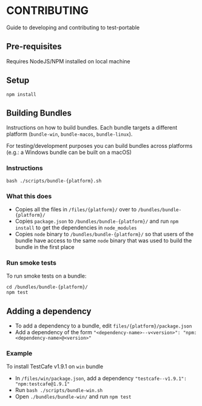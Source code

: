 # CONTRIBUTING
Guide to developing and contributing to test-portable

## Pre-requisites
Requires NodeJS/NPM installed on local machine

## Setup
```
npm install
```

## Building Bundles
Instructions on how to build bundles. Each bundle targets a different platform (`bundle-win`, `bundle-macos`, `bundle-linux`).

For testing/development purposes you can build bundles across platforms (e.g.: a Windows bundle can be built on a macOS)

### Instructions
```
bash ./scripts/bundle-{platform}.sh
```

### What this does
* Copies all the files in `/files/{platform}/` over to `/bundles/bundle-{platform}/`
* Copies `package.json` to `/bundles/bundle-{platform}/` and run `npm install` to get the dependencies in `node_modules`
* Copies `node` binary to `/bundles/bundle-{platform}/` so that users of the bundle have access to the same `node` binary that was used to build the bundle in the first place

### Run smoke tests
To run smoke tests on a bundle:

```
cd /bundles/bundle-{platform}/
npm test
```

## Adding a dependency
* To add a dependency to a bundle, edit `files/{platform}/package.json`
* Add a dependency of the form `"<dependency-name>--v<version>": "npm:<dependency-name>@<version>"`

### Example
To install TestCafe v1.9.1 on `win` bundle

* In `/files/win/package.json`, add a dependency `"testcafe--v1.9.1": "npm:testcafe@1.9.1"`
* Run `bash ./scripts/bundle-win.sh`
* Open `./bundles/bundle-win/` and run `npm test`
